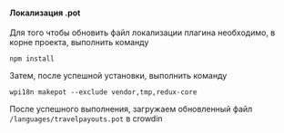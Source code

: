 #### Локализация .pot

Для того чтобы обновить файл локализации плагина необходимо, в корне проекта, выполнить команду

`npm install`

Затем, после успешной установки, выполнить команду

`wpi18n makepot --exclude vendor,tmp,redux-core`

После успешного выполнения, загружаем обновленный файл `/languages/travelpayouts.pot` в crowdin